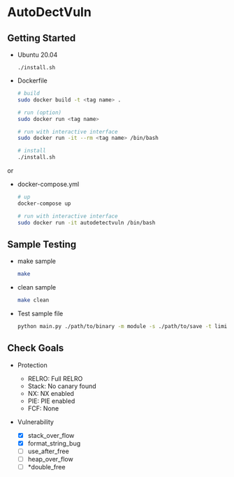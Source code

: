 # AutoDectVuln

## Getting Started

- Ubuntu 20.04
    ```
    ./install.sh
    ```

- Dockerfile
    ```sh
    # build
    sudo docker build -t <tag name> .

    # run (option) 
    sudo docker run <tag name>

    # run with interactive interface
    sudo docker run -it --rm <tag name> /bin/bash

    # install
    ./install.sh
    ```
or

- docker-compose.yml
    ```sh
    # up
    docker-compose up 

    # run with interactive interface
    sudo docker run -it autodetectvuln /bin/bash
    ```

## Sample Testing

- make sample
    ```sh
    make
    ```
- clean sample
    ```sh
    make clean
    ```
- Test sample file 
    ```sh
    python main.py ./path/to/binary -m module -s ./path/to/save -t limit_time
    ```
## Check Goals

- Protection
    - RELRO: Full RELRO
    - Stack: No canary found
    - NX:    NX enabled
    - PIE:   PIE enabled
    - FCF:   None

- Vulnerability
    - [x] stack_over_flow
    - [x] format_string_bug
    - [ ] use_after_free
    - [ ] heap_over_flow 
    - [ ] *double_free
